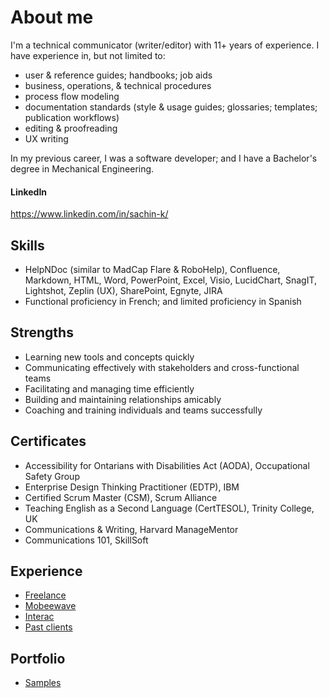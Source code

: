 # About me
I'm a technical communicator (writer/editor) with 11+ years of experience. I have experience in, but not limited to:
* user & reference guides; handbooks; job aids
* business, operations, & technical procedures
* process flow modeling
* documentation standards (style & usage guides; glossaries; templates; publication workflows)
* editing & proofreading
* UX writing

In my previous career, I was a software developer; and I have a Bachelor's degree in Mechanical Engineering. 

#### LinkedIn
<https://www.linkedin.com/in/sachin-k/>

## Skills
* HelpNDoc (similar to MadCap Flare & RoboHelp), Confluence, Markdown, HTML, Word, PowerPoint, Excel, Visio, LucidChart, SnagIT, Lightshot, Zeplin (UX), SharePoint, Egnyte, JIRA
* Functional proficiency in French; and limited proficiency in Spanish

## Strengths 
* Learning new tools and concepts quickly
* Communicating effectively with stakeholders and cross-functional teams
* Facilitating and managing time efficiently
* Building and maintaining relationships amicably
* Coaching and training individuals and teams successfully

## Certificates
* Accessibility for Ontarians with Disabilities Act (AODA), Occupational Safety Group
* Enterprise Design Thinking Practitioner (EDTP), IBM
* Certified Scrum Master (CSM), Scrum Alliance
* Teaching English as a Second Language (CertTESOL), Trinity College, UK
* Communications & Writing, Harvard ManageMentor
* Communications 101, SkillSoft

## Experience
* [Freelance](workhistory/freelance.md)
* [Mobeewave](workhistory/mobeewave.md)
* [Interac](workhistory/interac.md)
* [Past clients](workhistory/past_clients.md)

## Portfolio
* [Samples](workhistory/samples.md)